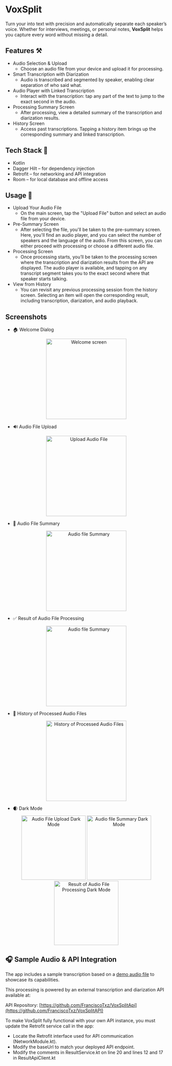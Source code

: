 # VoxSplit
Turn your into text with precision and automatically separate each speaker’s voice. Whether for interviews, meetings, or personal notes, **VoxSplit** helps you capture every word without missing a detail.

## Features ⚒️
- Audio Selection & Upload
   - Choose an audio file from your device and upload it for processing.
- Smart Transcription with Diarization
   - Audio is transcribed and segmented by speaker, enabling clear separation of who said what.
- Audio Player with Linked Transcription
   - Interact with the transcription: tap any part of the text to jump to the exact second in the audio.
- Processing Summary Screen
   - After processing, view a detailed summary of the transcription and diarization results.
- History Screen
   - Access past transcriptions. Tapping a history item brings up the corresponding summary and linked transcription.

## Tech Stack 📲
- Kotlin
- Dagger Hilt – for dependency injection
- Retrofit – for networking and API integration
- Room – for local database and offline access

## Usage 📍
- Upload Your Audio File
   - On the main screen, tap the "Upload File" button and select an audio file from your device.
- Pre-Summary Screen
   - After selecting the file, you'll be taken to the pre-summary screen. Here, you'll find an audio player, and you can select the number of speakers and the language of the audio. From this screen, you can either proceed with processing or choose a different audio file.
- Processing Screen
   - Once processing starts, you’ll be taken to the processing screen where the transcription and diarization results from the API are displayed. The audio player is available, and tapping on any transcript segment takes you to the exact second where that speaker starts talking.
- View from History
   - You can revisit any previous processing session from the history screen. Selecting an item will open the corresponding result, including transcription, diarization, and audio playback.

## Screenshots 
- 🏠 Welcome Dialog
<p align="center">
   <img src="images/img_3.png" alt="Welcome screen" width="250" />
</p>

- 🔊 Audio File Upload
<p align="center">
   <img src="images/img_2.png" alt="Upload Audio File" width="250" />
</p>

- 📄 Audio File Summary
<p align="center">
   <img src="images/img_6.png" alt="Audio file Summary" width="250" />
</p>

- ✅ Result of Audio File Processing
<p align="center">
   <img src="images/img.png" alt="Audio file Summary" width="250" />
</p>

- 🔄 History of Processed Audio Files
<p align="center">
   <img src="images/img_1.png" alt="History of Processed Audio Files" width="250" />
</p>

- 🌒 Dark Mode
<p align="center">
   <img src="images/img_4.png" alt="Audio File Upload Dark Mode" width="200" />
  <img src="images/img_7.png" alt="Audio file Summary Dark Mode" width="200" />
  <img src="images/img_5.png" alt="Result of Audio File Processing Dark Mode" width="200" />
</p>

## 🎧 Sample Audio & API Integration

The app includes a sample transcription based on a [demo audio file](https://github.com/FranciscoTxz/VoxSplit/blob/develop/audio/example.mp3) to showcase its capabilities. 


This processing is powered by an external transcription and diarization API available at:

API Repository: [https://github.com/FranciscoTxz/VoxSplitApi](https://github.com/FranciscoTxz/VoxSplitAPI)

To make VoxSplit fully functional with your own API instance, you must update the Retrofit service call in the app:

- Locate the Retrofit interface used for API communication (NetworkModule.kt).
- Modify the baseUrl to match your deployed API endpoint.
- Modify the comments in ResultService.kt on line 20 and lines 12 and 17 in ResultApiClient.kt
